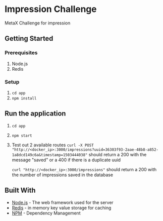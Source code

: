 # Impression Challenge
MetaX Challenge for impression

## Getting Started


### Prerequisites

1. Node.js
2. Redis


### Setup

1. `cd app`
2. `npm install `

## Run the application 

1. `cd app`
2. `npm start`
3. Test out 2 available routes
    `curl -X POST "http://<docker_ip>:3000/impressions?uuid=36303f93-2aae-48b8-a852-1a8dcd149c6a&timestamp=1503444038"` should return a 200 with the message "saved" or a 400 if there is a duplicate uuid

    `curl "http://<docker_ip>:3000/impressions"` should return a 200 with the number of impressions saved in the database
## Built With

* [Node.js](https://nodejs.org/en/) - The web framework used for the server
* [Redis](https://redis.io/) - in memory key value storage for caching
* [NPM](https://www.npmjs.com/) - Dependency Management